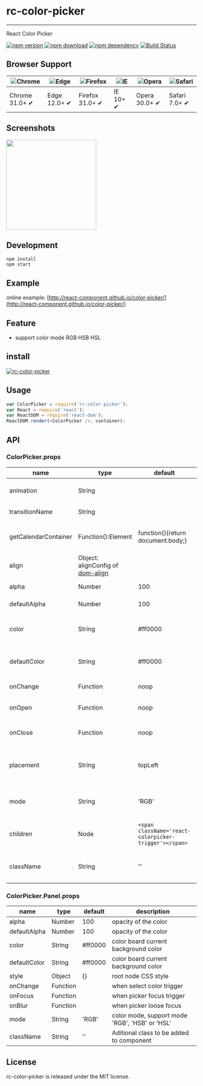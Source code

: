 # rc-color-picker
---

React Color Picker

[![npm version](http://img.shields.io/npm/v/rc-color-picker.svg)](https://www.npmjs.org/package/rc-color-picker) 
[![npm download](http://img.shields.io/npm/dm/rc-color-picker.svg)](https://www.npmjs.org/package/rc-color-picker)
[![npm dependency](https://david-dm.org/react-component/color-picker.svg)](https://david-dm.org/react-component/color-picker)
[![Build Status](https://travis-ci.org/react-component/color-picker.svg?branch=master)](https://travis-ci.org/react-component/color-picker)

## Browser Support

| ![Chrome](https://raw.github.com/alrra/browser-logos/master/src/chrome/chrome_48x48.png) | ![Edge](https://raw.github.com/alrra/browser-logos/master/src/edge/edge_48x48.png) | ![Firefox](https://raw.github.com/alrra/browser-logos/master/src/firefox/firefox_48x48.png) | ![IE](https://raw.github.com/alrra/browser-logos/master/src/archive/internet-explorer_9-11/internet-explorer_9-11_48x48.png) | ![Opera](https://raw.github.com/alrra/browser-logos/master/src/opera/opera_48x48.png) | ![Safari](https://raw.github.com/alrra/browser-logos/master/src/safari/safari_48x48.png) |
| --- | --- | --- | --- | --- | --- |
| Chrome 31.0+ ✔ | Edge 12.0+ ✔ | Firefox 31.0+ ✔ | IE 10+ ✔ | Opera 30.0+ ✔ | Safari 7.0+ ✔ |

## Screenshots

<img src=https://cloud.githubusercontent.com/assets/1292082/8275606/8608e8f8-18db-11e5-8d10-703253db2a4f.png width=238 />

## Development

```
npm install
npm start
```

## Example

online example: [http://react-component.github.io/color-picker/](http://react-component.github.io/color-picker/)

## Feature

* support color mode RGB HSB HSL

## install

[![rc-color-picker](https://nodei.co/npm/rc-color-picker.png)](https://npmjs.org/package/rc-color-picker)

## Usage

```js
var ColorPicker = require('rc-color-picker');
var React = require('react');
var ReactDOM = require('react-dom');
ReactDOM.render(<ColorPicker />, container);
```

## API

### ColorPicker.props

name|type|default|description
---|---|---|---
animation | String    |         | index.css support 'slide-up'
transitionName | String    |         | css class for animation
getCalendarContainer| Function():Element | function(){return document.body;} | dom node where picker to be rendered into
align     | Object: alignConfig of [dom-align](https://github.com/yiminghe/dom-align)| | popup 's align config
alpha     | Number    | 100     | opacity of the color 
defaultAlpha     | Number    | 100     | opacity of the color 
color     | String    | #ff0000 | color board current background color
defaultColor     | String    | #ff0000 | color board current background color
onChange  | Function  | noop    | when select color
onOpen    | Function  | noop    | when color picker popup open
onClose   | Function  | noop    | when color picker popup close
placement | String    | topLeft | one of ['topLeft', 'topRight', 'bottomLeft', 'bottomRight']
mode      | String    |'RGB'    | color mode, support mode 'RGB', 'HSB' or 'HSL'
children   | Node      |`<span className='react-colorpicker-trigger'></span>`|additional trigger appended to picker
className  | String   | ''     | Aditional class to be added to component 


### ColorPicker.Panel.props

name|type|default|description
---|---|---|---
alpha    | Number  | 100     | opacity of the color 
defaultAlpha    | Number  | 100     | opacity of the color 
color    | String  | #ff0000 | color board current background color
defaultColor    | String  | #ff0000 | color board current background color
style    | Object  | {}      | root node CSS style
onChange | Function|         | when select color trigger
onFocus  | Function|         | when picker focus trigger
onBlur   | Function|         | when picker loose focus
mode     | String  |'RGB'    | color mode, support mode 'RGB', 'HSB' or 'HSL'
className  | String   | ''     | Aditional class to be added to component 

## License

rc-color-picker is released under the MIT license.
